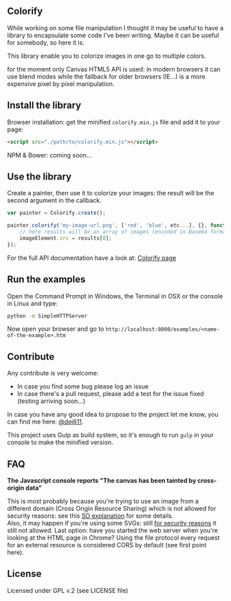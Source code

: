 Colorify
----------

While working on some file manipulation I thought it may be useful to have a library to encapsulate some code I've been writing.
Maybe it can be useful for somebody, so here it is.

This library enable you to colorize images in one go to multiple colors.

for the moment only Canvas HTML5 API is used: in modern browsers it can use blend modes while the fallback for older browsers (IE...) is a more expensive pixel by pixel manipulation.

Install the library
----------

Browser installation: get the minified `colorify.min.js` file and add it to your page:

```html
<script src="./path/to/colorify.min.js"></script>
```

NPM & Bower: coming soon...

Use the library
----------

Create a painter, then use it to colorize your images: the result will be the second argument in the callback.

```js
var painter = Colorify.create();

painter.colorify('my-image-url.png', ['red', 'blue', etc...], {}, function(error, results){
	// here results will be an array of images (encoded in Base64 format)
	imageElement.src = results[0];
});
```

For the full API documentation have a look at: [Colorify page](...)


Run the examples
----------

Open the Command Prompt in Windows, the Terminal in OSX or the console in Linux and type:

```bash
python -m SimpleHTTPServer
```

Now open your browser and go to `http://localhost:8000/examples/<name-of-the-example>.htm`

Contribute
----------

Any contribute is very welcome:

* In case you find some bug please log an issue
* In case there's a pull request, please add a test for the issue fixed (testing arriving soon...)

In case you have any good idea to propose to the project let me know, you can find me here: [@dej611](https://twitter.com/dej611).

This project uses Gulp as build system, so it's enough to run `gulp` in your console to make the minified version.

FAQ
----------

**The Javascript console reports "The canvas has been tainted by cross-origin data"**

This is most probably because you're trying to use an image from a different domain (Cross Origin Resource Sharing) which is not allowed for security reasons: see this [SO explanation](http://stackoverflow.com/questions/13674835/canvas-tainted-by-cross-origin-data) for some details.  
Also, it may happen if you're using some SVGs: still [for security reasons](https://code.google.com/p/chromium/issues/detail?id=294129) it still not allowed.
Last option: have you started the web server when you're looking at the HTML page in Chrome? Using the file protocol every request for an external resource is considered CORS by default (see first point here).

License
-----------

Licensed under GPL v.2 (see LICENSE file)